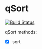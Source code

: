 # qSort

[![Build Status](https://travis-ci.org/maxagava/quickSort.svg?branch=master)](https://travis-ci.org/maxagava/quickSort)

qSort methods:
- [X] sort

